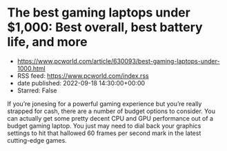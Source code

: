 # The best gaming laptops under $1,000: Best overall, best battery life, and more
 - https://www.pcworld.com/article/630093/best-gaming-laptops-under-1000.html
 - RSS feed: https://www.pcworld.com/index.rss
 - date published: 2022-09-18 14:30:00+00:00
 - Starred: False

<div id="link_wrapped_content">
<section class="wp-block-bigbite-multi-title"><div class="container"></div></section><p>If you&rsquo;re jonesing for a powerful gaming experience but you&rsquo;re really strapped for cash, there are a number of budget options to consider. You can actually get some pretty decent CPU and GPU performance out of a budget gaming laptop. You just may need to dial back your graphics settings to hit that hallowed 60 frames per second mark in the latest cutting-edge games.
